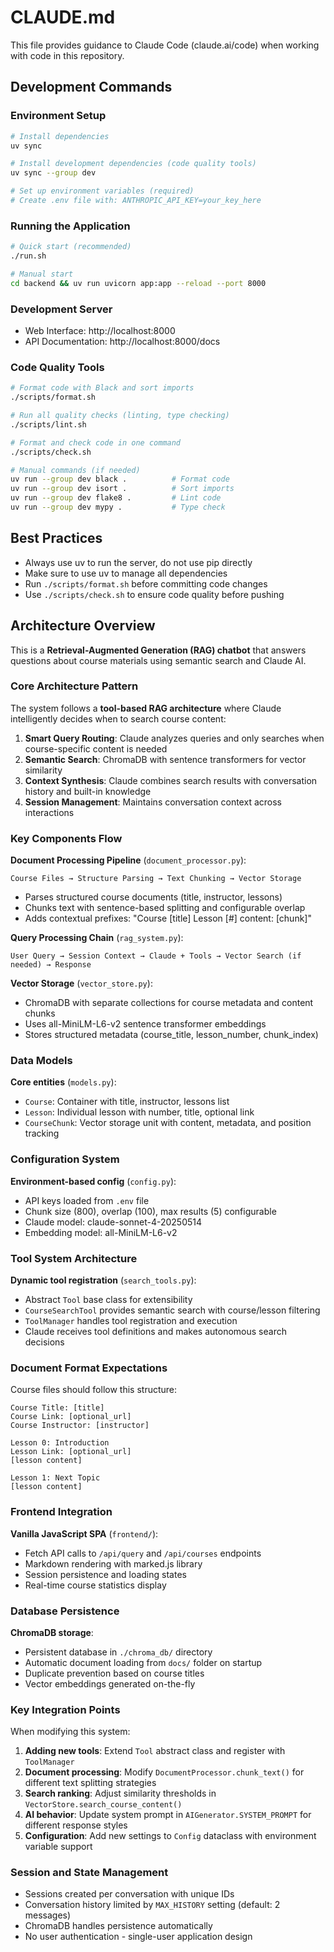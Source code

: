 # CLAUDE.md

This file provides guidance to Claude Code (claude.ai/code) when working with code in this repository.

## Development Commands

### Environment Setup
```bash
# Install dependencies
uv sync

# Install development dependencies (code quality tools)
uv sync --group dev

# Set up environment variables (required)
# Create .env file with: ANTHROPIC_API_KEY=your_key_here
```

### Running the Application
```bash
# Quick start (recommended)
./run.sh

# Manual start
cd backend && uv run uvicorn app:app --reload --port 8000
```

### Development Server
- Web Interface: http://localhost:8000
- API Documentation: http://localhost:8000/docs

### Code Quality Tools
```bash
# Format code with Black and sort imports
./scripts/format.sh

# Run all quality checks (linting, type checking)
./scripts/lint.sh

# Format and check code in one command
./scripts/check.sh

# Manual commands (if needed)
uv run --group dev black .          # Format code
uv run --group dev isort .          # Sort imports
uv run --group dev flake8 .         # Lint code
uv run --group dev mypy .           # Type check
```

## Best Practices
- Always use uv to run the server, do not use pip directly
- Make sure to use uv to manage all dependencies
- Run `./scripts/format.sh` before committing code changes
- Use `./scripts/check.sh` to ensure code quality before pushing

## Architecture Overview

This is a **Retrieval-Augmented Generation (RAG) chatbot** that answers questions about course materials using semantic search and Claude AI.

### Core Architecture Pattern
The system follows a **tool-based RAG architecture** where Claude intelligently decides when to search course content:

1. **Smart Query Routing**: Claude analyzes queries and only searches when course-specific content is needed
2. **Semantic Search**: ChromaDB with sentence transformers for vector similarity
3. **Context Synthesis**: Claude combines search results with conversation history and built-in knowledge
4. **Session Management**: Maintains conversation context across interactions

### Key Components Flow

**Document Processing Pipeline** (`document_processor.py`):
```
Course Files → Structure Parsing → Text Chunking → Vector Storage
```
- Parses structured course documents (title, instructor, lessons)
- Chunks text with sentence-based splitting and configurable overlap
- Adds contextual prefixes: "Course [title] Lesson [#] content: [chunk]"

**Query Processing Chain** (`rag_system.py`):
```
User Query → Session Context → Claude + Tools → Vector Search (if needed) → Response
```

**Vector Storage** (`vector_store.py`):
- ChromaDB with separate collections for course metadata and content chunks
- Uses all-MiniLM-L6-v2 sentence transformer embeddings
- Stores structured metadata (course_title, lesson_number, chunk_index)

### Data Models

**Core entities** (`models.py`):
- `Course`: Container with title, instructor, lessons list
- `Lesson`: Individual lesson with number, title, optional link
- `CourseChunk`: Vector storage unit with content, metadata, and position tracking

### Configuration System

**Environment-based config** (`config.py`):
- API keys loaded from `.env` file
- Chunk size (800), overlap (100), max results (5) configurable
- Claude model: claude-sonnet-4-20250514
- Embedding model: all-MiniLM-L6-v2

### Tool System Architecture

**Dynamic tool registration** (`search_tools.py`):
- Abstract `Tool` base class for extensibility
- `CourseSearchTool` provides semantic search with course/lesson filtering
- `ToolManager` handles tool registration and execution
- Claude receives tool definitions and makes autonomous search decisions

### Document Format Expectations

Course files should follow this structure:
```
Course Title: [title]
Course Link: [optional_url]
Course Instructor: [instructor]

Lesson 0: Introduction
Lesson Link: [optional_url]
[lesson content]

Lesson 1: Next Topic
[lesson content]
```

### Frontend Integration

**Vanilla JavaScript SPA** (`frontend/`):
- Fetch API calls to `/api/query` and `/api/courses` endpoints
- Markdown rendering with marked.js library
- Session persistence and loading states
- Real-time course statistics display

### Database Persistence

**ChromaDB storage**:
- Persistent database in `./chroma_db/` directory
- Automatic document loading from `docs/` folder on startup
- Duplicate prevention based on course titles
- Vector embeddings generated on-the-fly

### Key Integration Points

When modifying this system:

1. **Adding new tools**: Extend `Tool` abstract class and register with `ToolManager`
2. **Document processing**: Modify `DocumentProcessor.chunk_text()` for different text splitting strategies
3. **Search ranking**: Adjust similarity thresholds in `VectorStore.search_course_content()`
4. **AI behavior**: Update system prompt in `AIGenerator.SYSTEM_PROMPT` for different response styles
5. **Configuration**: Add new settings to `Config` dataclass with environment variable support

### Session and State Management

- Sessions created per conversation with unique IDs
- Conversation history limited by `MAX_HISTORY` setting (default: 2 messages)
- ChromaDB handles persistence automatically
- No user authentication - single-user application design